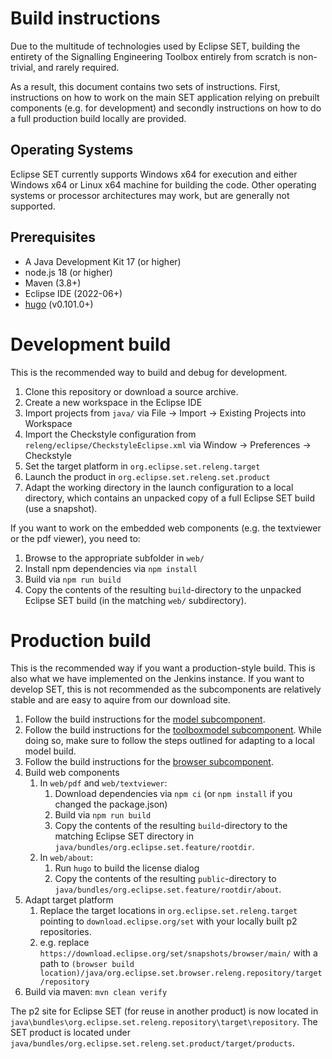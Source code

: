 # Build instructions 

Due to the multitude of technologies used by Eclipse SET, building the entirety of the Signalling Engineering Toolbox entirely from scratch is non-trivial, and rarely required. 

As a result, this document contains two sets of instructions.
First, instructions on how to work on the main SET application relying on prebuilt components (e.g. for development) and secondly instructions on how to do a full production build locally are provided. 

## Operating Systems

Eclipse SET currently supports Windows x64 for execution and either Windows x64 or Linux x64 machine for building the code.
Other operating systems or processor architectures may work, but are generally not supported.

## Prerequisites

- A Java Development Kit 17 (or higher)
- node.js 18 (or higher)
- Maven (3.8+) 
- Eclipse IDE (2022-06+)
- [hugo](https://gohugo.io/) (v0.101.0+)

# Development build

This is the recommended way to build and debug for development. 

1. Clone this repository or download a source archive.
2. Create a new workspace in the Eclipse IDE
3. Import projects from `java/` via File -> Import -> Existing Projects into Workspace
4. Import the Checkstyle configuration from `releng/eclipse/CheckstyleEclipse.xml` via Window -> Preferences -> Checkstyle
5. Set the target platform in `org.eclipse.set.releng.target`
6. Launch the product in `org.eclipse.set.releng.set.product`
7. Adapt the working directory in the launch configuration to a local directory, which contains an unpacked copy of a full Eclipse SET build (use a snapshot). 

If you want to work on the embedded web components (e.g. the textviewer or the pdf viewer), you need to: 

1. Browse to the appropriate subfolder in `web/`
2. Install npm dependencies via `npm install`
3. Build via `npm run build`
4. Copy the contents of the resulting `build`-directory to the unpacked Eclipse SET build (in the matching `web/` subdirectory). 

# Production build

This is the recommended way if you want a production-style build. This is also what we have implemented on the Jenkins instance.
If you want to develop SET, this is not recommended as the subcomponents are relatively stable and are easy to aquire from our download site.

1. Follow the build instructions for the [model subcomponent](https://gitlab.eclipse.org/eclipse/set/model). 
2. Follow the build instructions for the [toolboxmodel subcomponent](https://gitlab.eclipse.org/eclipse/set/toolbox-model). While doing so, make sure to follow the steps outlined for adapting to a local model build.
3. Follow the build instructions for the [browser subcomponent](https://gitlab.eclipse.org/eclipse/set/browser).
4. Build web components
    1. In `web/pdf` and `web/textviewer`:
        1. Download dependencies via `npm ci` (or `npm install` if you changed the package.json)
        2. Build via `npm run build`
        4. Copy the contents of the resulting `build`-directory to the matching Eclipse SET directory in `java/bundles/org.eclipse.set.feature/rootdir`. 
    2. In `web/about`: 
        1. Run `hugo` to build the license dialog
        2. Copy the contents of the resulting `public`-directory to `java/bundles/org.eclipse.set.feature/rootdir/about`. 
5. Adapt target platform 
    1. Replace the target locations in `org.eclipse.set.releng.target` pointing to `download.eclipse.org/set` with your locally built p2 repositories. 
    2. e.g. replace `https://download.eclipse.org/set/snapshots/browser/main/` with a path to `(browser build location)/java/org.eclipse.set.browser.releng.repository/target/repository`
6. Build via maven: `mvn clean verify`

The p2 site for Eclipse SET (for reuse in another product) is now located in `java\bundles\org.eclipse.set.releng.repository\target\repository`. The SET product is located under `java/bundles/org.eclipse.set.releng.set.product/target/products`. 
